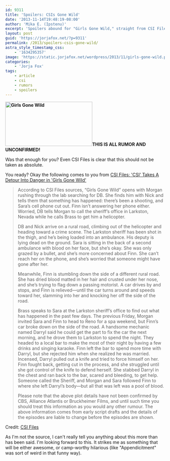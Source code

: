 ```yaml
---
id: 9311
title: 'Spoilers: CSIs Gone Wild'
date: '2013-11-14T19:48:19-08:00'
author: 'Mika E. (Ipstenu)'
excerpt: 'Spoilers abound for "Girls Gone Wild," straight from CSI Files.'
layout: post
guid: 'https://jorjafox.net/?p=9311'
permalink: /2013/spoilers-csis-gone-wild/
astra_style_timestamp_css:
    - '1634295357'
image: 'https://static.jorjafox.net/wordpress/2013/11/girls-gone-wild.png'
categories:
    - 'Jorja Fox'
tags:
    - article
    - csi
    - rumors
    - spoilers
---
```


**<img class="alignright size-thumbnail wp-image-9312" alt="Girls Gone Wild" src="//static.jorjafox.net/wordpress/2013/11/girls-gone-wild.png" width="275" height="140" />THIS IS ALL RUMOR AND UNCONFIRMED!**

Was that enough for you? Even CSI Files is clear that this should not be taken as absolute.

You ready? Okay the following comes to you from <a href="http://www.csifiles.com/content/2013/11/csi-takes-a-detour-into-danger-in-girls-gone-wild/">CSI Files: 'CSI' Takes A Detour Into Danger in 'Girls Gone Wild'</a>
<blockquote>According to CSI Files sources, “Girls Gone Wild” opens with Morgan rushing through the lab searching for DB. She finds him with Nick and tells them that something has happened: there’s been a shooting, and Sara’s cell phone cut out. Finn isn’t answering her phone either. Worried, DB tells Morgan to call the sheriff’s office in Larkston, Nevada while he calls Brass to get him a helicopter.

DB and Nick arrive on a rural road, climbing out of the helicopter and heading toward a crime scene. The Larkston sheriff has been shot in the thigh, and he’s being loaded into an ambulance. His deputy is lying dead on the ground. Sara is sitting in the back of a second ambulance with blood on her face, but she’s okay. She was only grazed by a bullet, and she’s more concerned about Finn. She can’t reach her on the phone, and she’s worried that someone might have gone after her.

Meanwhile, Finn is stumbling down the side of a different rural road. She has dried blood matted in her hair and crusted under her nose, and she’s trying to flag down a passing motorist. A car drives by and stops, and Finn is relieved—until the car turns around and speeds toward her, slamming into her and knocking her off the side of the road.

Brass speaks to Sara at the Larkston sheriff’s office to find out what has happened in the past few days. The previous Friday, Morgan invited Sara and Finn to head to Reno for a spa weekend, but Finn’s car broke down on the side of the road. A handsome mechanic named Darryl said he could get the part to fix the car the next morning, and he drove them to Larkston to spend the night. They headed to a local bar to make the most of their night by having a few drinks and singing karaoke. Finn left the bar to spend more time with Darryl, but she rejected him when she realized he was married. Incensed, Darryl pulled out a knife and tried to force himself on her. Finn fought back, getting cut in the process, and she struggled until she got control of the knife to defend herself. She stabbed Darryl in the chest and ran back to the bar, scared and bleeding, to get help. Someone called the Sheriff, and Morgan and Sara followed Finn to where she left Darryl’s body—but all that was left was a pool of blood.

Please note that the above plot details have not been confirmed by CBS, Alliance Atlantis or Bruckheimer Films, and until such time you should treat this information as you would any other rumour. The above information comes from early script drafts and the details of the episodes are liable to change before the episodes are shown.</blockquote>
Credit: <a href="http://www.csifiles.com/content/2013/11/csi-takes-a-detour-into-danger-in-girls-gone-wild/">CSI Files</a>

As I'm not the source, I can't really tell you anything about this more than has been said. I'm looking forward to this. It strikes me as something that will be either awesome, or camp-worthy hilarious (like "Appendicitment" was sort of weird in that funny way).
